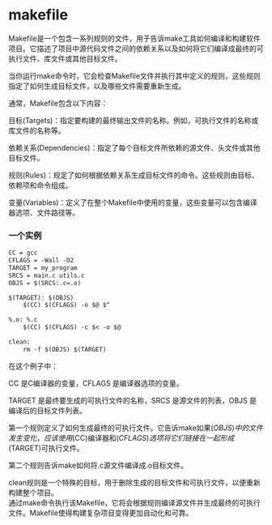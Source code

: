 # makefile
Makefile是一个包含一系列规则的文件，用于告诉make工具如何编译和构建软件项目。它描述了项目中源代码文件之间的依赖关系以及如何将它们编译成最终的可执行文件、库文件或其他目标文件。  
	
当你运行make命令时，它会检查Makefile文件并执行其中定义的规则，这些规则指定了如何生成目标文件，以及哪些文件需要重新生成。  
	
通常，Makefile包含以下内容：  
	
目标(Targets)：指定要构建的最终输出文件的名称。例如，可执行文件的名称或库文件的名称等。  
	
依赖关系(Dependencies)：指定了每个目标文件所依赖的源文件、头文件或其他目标文件。  
	
规则(Rules)：规定了如何根据依赖关系生成目标文件的命令。这些规则由目标、依赖项和命令组成。  
	
变量(Variables)：定义了在整个Makefile中使用的变量，这些变量可以包含编译器选项、文件路径等。  

### 一个实例

~~~html
CC = gcc
CFLAGS = -Wall -O2
TARGET = my_program
SRCS = main.c utils.c
OBJS = $(SRCS:.c=.o)

$(TARGET): $(OBJS)
    $(CC) $(CFLAGS) -o $@ $^

%.o: %.c
    $(CC) $(CFLAGS) -c $< -o $@

clean:
    rm -f $(OBJS) $(TARGET)
~~~

在这个例子中：   
	
CC 是C编译器的变量，CFLAGS 是编译器选项的变量。  
	
TARGET 是最终要生成的可执行文件的名称，SRCS 是源文件的列表，OBJS 是编译后的目标文件列表。  
	
第一个规则定义了如何生成最终的可执行文件。它告诉make如果$(OBJS)中的文件发生变化，应该使用$(CC)编译器和$(CFLAGS)选项将它们链接在一起形成$(TARGET)可执行文件。  
	
第二个规则告诉make如何将.c源文件编译成.o目标文件。  
	
clean规则是一个特殊的目标，用于删除生成的目标文件和可执行文件，以便重新构建整个项目。  
通过make命令执行该Makefile，它将会根据规则编译源文件并生成最终的可执行文件。Makefile使得构建复杂项目变得更加自动化和可靠。  
	
